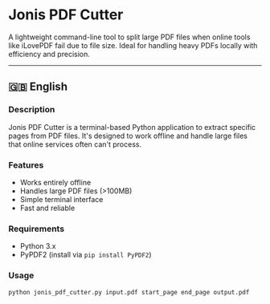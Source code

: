 # Jonis PDF Cutter

A lightweight command-line tool to split large PDF files when online tools like iLovePDF fail due to file size. Ideal for handling heavy PDFs locally with efficiency and precision.

---

## 🇬🇧 English

### Description
Jonis PDF Cutter is a terminal-based Python application to extract specific pages from PDF files. It's designed to work offline and handle large files that online services often can't process.

### Features
- Works entirely offline
- Handles large PDF files (>100MB)
- Simple terminal interface
- Fast and reliable

### Requirements
- Python 3.x
- PyPDF2 (install via `pip install PyPDF2`)

### Usage
```bash
python jonis_pdf_cutter.py input.pdf start_page end_page output.pdf
